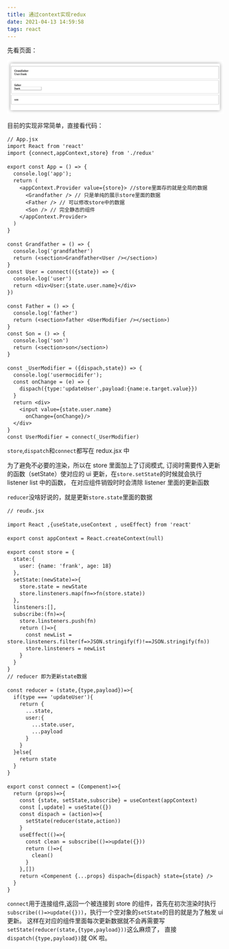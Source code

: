 ```yaml
---
title: 通过context实现redux
date: 2021-04-13 14:59:58
tags: react
---
```


先看页面：

![1](/images/redux-1.png)

目前的实现非常简单，直接看代码：

```tsx
// App.jsx
import React from 'react'
import {connect,appContext,store} from './redux'

export const App = () => {
  console.log('app');
  return (
    <appContext.Provider value={store}> //store里面存的就是全局的数据
      <Grandfather /> // 只是单纯的展示store里面的数据
      <Father /> // 可以修改store中的数据
      <Son /> // 完全静态的组件
    </appContext.Provider>
  )
}

const Grandfather = () => {
  console.log('grandfather')
  return (<section>Grandfather<User /></section>)
}
const User = connect(({state}) => {
  console.log('user')
  return <div>User:{state.user.name}</div>
})

const Father = () => {
  console.log('father')
  return (<section>father <UserModifier /></section>)
}
const Son = () => {
  console.log('son')
  return (<section>son</section>)
}

const _UserModifier = ({dispach,state}) => {
  console.log('usermocidifer');
  const onChange = (e) => {
    dispach({type:'updateUser',payload:{name:e.target.value}})
  }
  return <div>
    <input value={state.user.name}
      onChange={onChange}/>
  </div>
}
const UserModifier = connect(_UserModifier)
```

`store`,`dispatch`和`connect`都写在 redux.jsx 中

为了避免不必要的渲染，所以在 store 里面加上了订阅模式,
订阅时需要传入更新的函数（setState）使对应的 ui 更新，在`store.setState`的时候就会执行 listener list 中的函数，
在对应组件销毁时时会清除 listener 里面的更新函数

`reducer`没啥好说的，就是更新`store.state`里面的数据

```tsx
// reudx.jsx

import React ,{useState,useContext , useEffect} from 'react'

export const appContext = React.createContext(null)

export const store = {
  state:{
    user: {name: 'frank', age: 18}
  },
  setState:(newState)=>{
    store.state = newState
    store.linsteners.map(fn=>fn(store.state))
  },
  linsteners:[],
  subscribe:(fn)=>{
    store.linsteners.push(fn)
    return ()=>{
      const newList = store.linsteners.filter(f=>JSON.stringify(f)!==JSON.stringify(fn))
      store.linsteners = newList
    }
  }
}
// reducer 即为更新state数据

const reducer = (state,{type,payload})=>{
  if(type === 'updateUser'){
    return {
      ...state,
      user:{
        ...state.user,
        ...payload
      }
    }
  }else{
    return state
  }
}

export const connect = (Compenent)=>{
  return (props)=>{
    const {state, setState,subscribe} = useContext(appContext)
    const [,update] = useState({})
    const dispach = (action)=>{
      setState(reducer(state,action))
    }
    useEffect(()=>{
      const clean = subscribe(()=>update({}))
      return ()=>{
        clean()
      }
    },[])
    return <Compenent {...props} dispach={dispach} state={state} />
  }
}

```

`connect`用于连接组件,返回一个被连接到 store 的组件，首先在初次渲染时执行 `subscribe(()=>update({}))`，执行一个空对象的`setState`的目的就是为了触发 ui 更新。
这样在对应的组件里面每次更新数据就不会再需要写`setState(reducer(state,{type,payload}))`这么麻烦了，
直接`dispatch({type,payload})`就 OK 啦。
